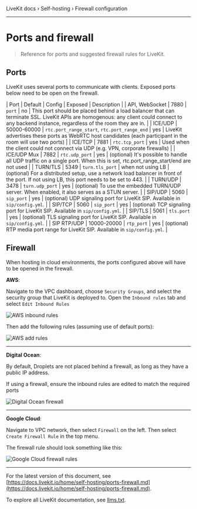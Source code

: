 LiveKit docs › Self-hosting › Firewall configuration

---

# Ports and firewall

> Reference for ports and suggested firewall rules for LiveKit.

## Ports

LiveKit uses several ports to communicate with clients. Exposed ports below need to be open on the firewall.

| Port | Default | Config | Exposed | Description |
| API, WebSocket | 7880 | `port` | no | This port should be placed behind a load balancer that can terminate SSL. LiveKit APIs are homogenous: any client could connect to any backend instance, regardless of the room they are in. |
| ICE/UDP | 50000-60000 | `rtc.port_range_start`, `rtc.port_range_end` | yes | LiveKit advertises these ports as WebRTC host candidates (each participant in the room will use two ports) |
| ICE/TCP | 7881 | `rtc.tcp_port` | yes | Used when the client could not connect via UDP (e.g. VPN, corporate firewalls) |
| ICE/UDP Mux | 7882 | `rtc.udp_port` | yes | (optional) It's possible to handle all UDP traffic on a single port. When this is set, rtc.port_range_start/end are not used |
| TURN/TLS | 5349 | `turn.tls_port` | when not using LB | (optional) For a distributed setup, use a network load balancer in front of the port. If not using LB, this port needs to be set to 443. |
| TURN/UDP | 3478 | `turn.udp_port` | yes | (optional) To use the embedded TURN/UDP server. When enabled, it also serves as a STUN server. |
| SIP/UDP | 5060 | `sip_port` | yes | (optional) UDP signaling port for LiveKit SIP. Available in  `sip/config.yml`. |
| SIP/TCP | 5060 | `sip_port` | yes | (optional) TCP signaling port for LiveKit SIP. Available in  `sip/config.yml`. |
| SIP/TLS | 5061 | `tls.port` | yes | (optional) TLS signaling port for LiveKit SIP. Available in  `sip/config.yml`. |
| SIP RTP/UDP | 10000-20000 | `rtp_port` | yes | (optional) RTP media port range for LiveKit SIP. Available in  `sip/config.yml`. |

## Firewall

When hosting in cloud environments, the ports configured above will have to be opened in the firewall.

**AWS**:

Navigate to the VPC dashboard, choose `Security Groups`, and select the security group that LiveKit is deployed to. Open the `Inbound rules` tab and select `Edit Inbound Rules`

![AWS inbound rules](/images/deploy/aws-inbound-rules.png)

Then add the following rules (assuming use of default ports):

![AWS add rules](/images/deploy/aws-inbound-rules-2.png)

---

**Digital Ocean**:

By default, Droplets are not placed behind a firewall, as long as they have a public IP address.

If using a firewall, ensure the inbound rules are edited to match the required ports

![Digital Ocean firewall](/images/deploy/do-firewall-rules.png)

---

**Google Cloud**:

Navigate to VPC network, then select `Firewall` on the left. Then select `Create Firewall Rule` in the top menu.

The firewall rule should look something like this:

![Google Cloud firewall rules](/images/deploy/gcloud-firewall-rules.png)

---


For the latest version of this document, see [https://docs.livekit.io/home/self-hosting/ports-firewall.md](https://docs.livekit.io/home/self-hosting/ports-firewall.md).

To explore all LiveKit documentation, see [llms.txt](https://docs.livekit.io/llms.txt).